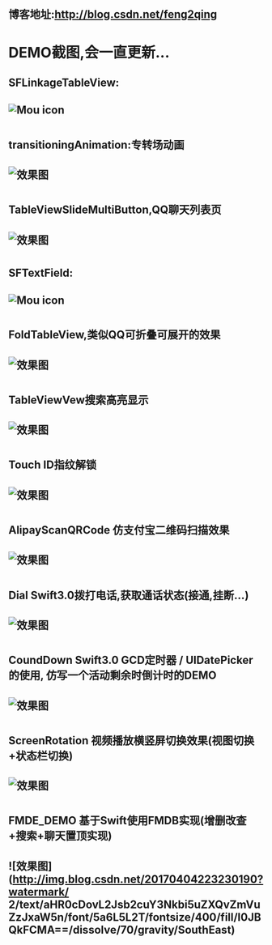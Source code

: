 ## 博客地址:http://blog.csdn.net/feng2qing

# DEMO截图,会一直更新...
## SFLinkageTableView:
## ![Mou icon](http://g.recordit.co/XEfnC2Bp62.gif)

# 

## transitioningAnimation:专转场动画
## ![效果图](http://g.recordit.co/UM6C9O2pfb.gif)

# 

## TableViewSlideMultiButton,QQ聊天列表页
## ![效果图](http://g.recordit.co/oDJjUKuiD8.gif)

# 

## SFTextField:
## ![Mou icon](http://g.recordit.co/G9tZ942Z3Z.gif)

# 

## FoldTableView,类似QQ可折叠可展开的效果
## ![效果图](http://g.recordit.co/nNN9tKsC5i.gif)

# 

## TableViewVew搜索高亮显示
## ![效果图](http://g.recordit.co/Fq3m5PI4wE.gif)

# 

## Touch ID指纹解锁
## ![效果图](http://g.recordit.co/zkisGNY6Tz.gif)

# 

## AlipayScanQRCode 仿支付宝二维码扫描效果
## ![效果图](http://g.recordit.co/vVSYycCDMd.gif)

# 

## Dial Swift3.0拨打电话,获取通话状态(接通,挂断...)
## ![效果图](http://g.recordit.co/ouSVUY3RhK.gif)

# 

## CoundDown  Swift3.0 GCD定时器 / UIDatePicker的使用, 仿写一个活动剩余时倒计时的DEMO
## ![效果图](http://g.recordit.co/S7vTxvpsU1.gif)

# 

## ScreenRotation  视频播放横竖屏切换效果(视图切换+状态栏切换)
## ![效果图](http://g.recordit.co/KMEcyRV0y4.gif)

# 

## FMDE_DEMO  基于Swift使用FMDB实现(增删改查+搜索+聊天置顶实现)
## ![效果图](http://img.blog.csdn.net/20170404223230190?watermark/ 2/text/aHR0cDovL2Jsb2cuY3Nkbi5uZXQvZmVuZzJxaW5n/font/5a6L5L2T/fontsize/400/fill/I0JBQkFCMA==/dissolve/70/gravity/SouthEast)
